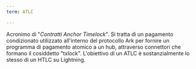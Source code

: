 ```yaml
---
term: ATLC

---
```

Acronimo di "*Contratti Anchor Timelock*". Si tratta di un pagamento condizionato utilizzato all'interno del protocollo Ark per fornire un programma di pagamento atomico a un hub, attraverso connettori che formano il cosiddetto "txlock". L'obiettivo di un ATLC è sostanzialmente lo stesso di un HTLC su Lightning.